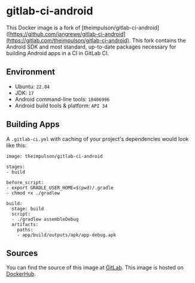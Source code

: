 # gitlab-ci-android

This Docker image is a fork of [theimpulson/gitlab-ci-android]([https://github.com/jangrewe/gitlab-ci-android](https://gitlab.com/theimpulson/gitlab-ci-android). This fork contains the Android SDK and most standard, up-to-date packages necessary for building Android apps in a CI in GitLab CI.

## Environment

- Ubuntu: `22.04`
- JDK: `17`
- Android command-line tools: `10406996`
- Android build tools & platform: `API 34`

## Building Apps

A `.gitlab-ci.yml` with caching of your project's dependencies would look like this:

```
image: theimpulson/gitlab-ci-android

stages:
- build

before_script:
- export GRADLE_USER_HOME=$(pwd)/.gradle
- chmod +x ./gradlew

build:
  stage: build
  script:
  - ./gradlew assembleDebug
  artifacts:
    paths:
    - app/build/outputs/apk/app-debug.apk
```

## Sources

You can find the source of this image at [GitLab](https://gitlab.com/theimpulson/gitlab-ci-android). This image is hosted on [DockerHub](https://hub.docker.com/r/theimpulson/gitlab-ci-android).
